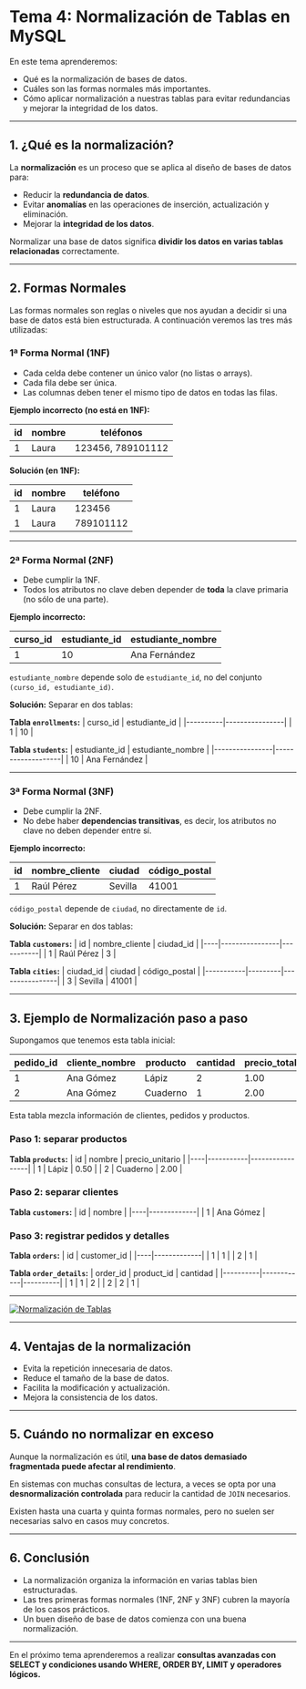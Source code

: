 # **Tema 4: Normalización de Tablas en MySQL**

En este tema aprenderemos:

- Qué es la normalización de bases de datos.
- Cuáles son las formas normales más importantes.
- Cómo aplicar normalización a nuestras tablas para evitar redundancias y mejorar la integridad de los datos.

---

## **1. ¿Qué es la normalización?**

La **normalización** es un proceso que se aplica al diseño de bases de datos para:

- Reducir la **redundancia de datos**.
- Evitar **anomalías** en las operaciones de inserción, actualización y eliminación.
- Mejorar la **integridad de los datos**.

Normalizar una base de datos significa **dividir los datos en varias tablas relacionadas** correctamente.

---

## **2. Formas Normales**

Las formas normales son reglas o niveles que nos ayudan a decidir si una base de datos está bien estructurada. A continuación veremos las tres más utilizadas:

### **1ª Forma Normal (1NF)**

- Cada celda debe contener un único valor (no listas o arrays).
- Cada fila debe ser única.
- Las columnas deben tener el mismo tipo de datos en todas las filas.

**Ejemplo incorrecto (no está en 1NF):**

| id  | nombre | teléfonos         |
| --- | ------ | ----------------- |
| 1   | Laura  | 123456, 789101112 |

**Solución (en 1NF):**

| id  | nombre | teléfono  |
| --- | ------ | --------- |
| 1   | Laura  | 123456    |
| 1   | Laura  | 789101112 |

---

### **2ª Forma Normal (2NF)**

- Debe cumplir la 1NF.
- Todos los atributos no clave deben depender de **toda** la clave primaria (no sólo de una parte).

**Ejemplo incorrecto:**

| curso_id | estudiante_id | estudiante_nombre |
| -------- | ------------- | ----------------- |
| 1        | 10            | Ana Fernández     |

`estudiante_nombre` depende solo de `estudiante_id`, no del conjunto `(curso_id, estudiante_id)`.

**Solución:**
Separar en dos tablas:

**Tabla `enrollments`:**
| curso_id | estudiante_id |
|----------|----------------|
| 1 | 10 |

**Tabla `students`:**
| estudiante_id | estudiante_nombre |
|----------------|-------------------|
| 10 | Ana Fernández |

---

### **3ª Forma Normal (3NF)**

- Debe cumplir la 2NF.
- No debe haber **dependencias transitivas**, es decir, los atributos no clave no deben depender entre sí.

**Ejemplo incorrecto:**

| id  | nombre_cliente | ciudad  | código_postal |
| --- | -------------- | ------- | ------------- |
| 1   | Raúl Pérez     | Sevilla | 41001         |

`código_postal` depende de `ciudad`, no directamente de `id`.

**Solución:** Separar en dos tablas:

**Tabla `customers`:**
| id | nombre_cliente | ciudad_id |
|----|----------------|-----------|
| 1 | Raúl Pérez | 3 |

**Tabla `cities`:**
| ciudad_id | ciudad | código_postal |
|-----------|---------|----------------|
| 3 | Sevilla | 41001 |

---

## **3. Ejemplo de Normalización paso a paso**

Supongamos que tenemos esta tabla inicial:

| pedido_id | cliente_nombre | producto | cantidad | precio_total |
| --------- | -------------- | -------- | -------- | ------------ |
| 1         | Ana Gómez      | Lápiz    | 2        | 1.00         |
| 2         | Ana Gómez      | Cuaderno | 1        | 2.00         |

Esta tabla mezcla información de clientes, pedidos y productos.

### **Paso 1: separar productos**

**Tabla `products`:**
| id | nombre | precio_unitario |
|----|-----------|-----------------|
| 1 | Lápiz | 0.50 |
| 2 | Cuaderno | 2.00 |

### **Paso 2: separar clientes**

**Tabla `customers`:**
| id | nombre |
|----|-------------|
| 1 | Ana Gómez |

### **Paso 3: registrar pedidos y detalles**

**Tabla `orders`:**
| id | customer_id |
|----|-------------|
| 1 | 1 |
| 2 | 1 |

**Tabla `order_details`:**
| order_id | product_id | cantidad |
|----------|------------|----------|
| 1 | 1 | 2 |
| 2 | 2 | 1 |

---

[![Normalización de Tablas](https://img.youtube.com/vi/w0olqd2CxJI/0.jpg)](https://www.youtube.com/watch?v=w0olqd2CxJI&list=PLzA2VyZwsq__lL586xdEFPJtV-gmYhP4N)

---

## **4. Ventajas de la normalización**

- Evita la repetición innecesaria de datos.
- Reduce el tamaño de la base de datos.
- Facilita la modificación y actualización.
- Mejora la consistencia de los datos.

---

## **5. Cuándo no normalizar en exceso**

Aunque la normalización es útil, **una base de datos demasiado fragmentada puede afectar al rendimiento**.

En sistemas con muchas consultas de lectura, a veces se opta por una **desnormalización controlada** para reducir la cantidad de `JOIN` necesarios.

Existen hasta una cuarta y quinta formas normales, pero no suelen ser necesarias salvo en casos muy concretos.

---

## **6. Conclusión**

- La normalización organiza la información en varias tablas bien estructuradas.
- Las tres primeras formas normales (1NF, 2NF y 3NF) cubren la mayoría de los casos prácticos.
- Un buen diseño de base de datos comienza con una buena normalización.

---

En el próximo tema aprenderemos a realizar **consultas avanzadas con SELECT y condiciones usando WHERE, ORDER BY, LIMIT y operadores lógicos.**

